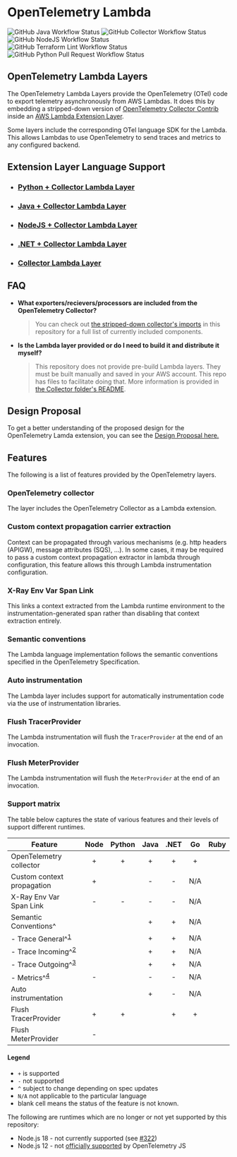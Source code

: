 # OpenTelemetry Lambda

![GitHub Java Workflow Status](https://img.shields.io/github/actions/workflow/status/open-telemetry/opentelemetry-lambda/ci-java.yml?branch%3Amain&label=CI%20%28Java%29&style=for-the-badge)
![GitHub Collector Workflow Status](https://img.shields.io/github/actions/workflow/status/open-telemetry/opentelemetry-lambda/ci-collector.yml?branch%3Amain&label=CI%20%28Collector%29&style=for-the-badge)
![GitHub NodeJS Workflow Status](https://img.shields.io/github/actions/workflow/status/open-telemetry/opentelemetry-lambda/ci-nodejs.yml?branch%3Amain&label=CI%20%28NodeJS%29&style=for-the-badge)
![GitHub Terraform Lint Workflow Status](https://img.shields.io/github/actions/workflow/status/open-telemetry/opentelemetry-lambda/ci-terraform.yml?branch%3Amain&label=CI%20%28Terraform%20Lint%29&style=for-the-badge)
![GitHub Python Pull Request Workflow Status](https://img.shields.io/github/actions/workflow/status/open-telemetry/opentelemetry-lambda/pr-python.yml?branch%3Amain&label=Pull%20Request%20%28Python%29&style=for-the-badge)

## OpenTelemetry Lambda Layers

The OpenTelemetry Lambda Layers provide the OpenTelemetry (OTel) code to export telemetry asynchronously from AWS Lambdas. It does this by embedding a stripped-down version of [OpenTelemetry Collector Contrib](https://github.com/open-telemetry/opentelemetry-collector-contrib) inside an [AWS Lambda Extension Layer](https://aws.amazon.com/blogs/compute/introducing-aws-lambda-extensions-in-preview/).

Some layers include the corresponding OTel language SDK for the Lambda. This allows Lambdas to use OpenTelemetry to send traces and metrics to any configured backend.

## Extension Layer Language Support

* ### [Python + Collector Lambda Layer](python/README.md)
* ### [Java + Collector Lambda Layer](java/README.md)
* ### [NodeJS + Collector Lambda Layer](nodejs/README.md)
* ### [.NET + Collector Lambda Layer](dotnet/README.md)
* ### [Collector Lambda Layer](collector/README.md)

## FAQ

* **What exporters/recievers/processors are included from the OpenTelemetry Collector?**
    > You can check out [the stripped-down collector's imports](https://github.com/open-telemetry/opentelemetry-lambda/blob/main/collector/lambdacomponents/default.go#L18) in this repository for a full list of currently included components.
* **Is the Lambda layer provided or do I need to build it and distribute it myself?**
    > This repository does not provide pre-build Lambda layers. They must be built manually and saved in your AWS account. This repo has files to facilitate doing that. More information is provided in [the Collector folder's README](collector/README.md).

## Design Proposal

To get a better understanding of the proposed design for the OpenTelemetry Lamda extension, you can see the [Design Proposal here.](docs/design_proposal.md)

## Features

The following is a list of features provided by the OpenTelemetry layers.

### OpenTelemetry collector

The layer includes the OpenTelemetry Collector as a Lambda extension.

### Custom context propagation carrier extraction

Context can be propagated through various mechanisms (e.g. http headers (APIGW), message attributes (SQS), ...). In some cases, it may be required to pass a custom context propagation extractor in lambda through configuration, this feature allows this through Lambda instrumentation configuration.

### X-Ray Env Var Span Link

This links a context extracted from the Lambda runtime environment to the instrumentation-generated span rather than disabling that context extraction entirely.

### Semantic conventions

The Lambda language implementation follows the semantic conventions specified in the OpenTelemetry Specification.

### Auto instrumentation

The Lambda layer includes support for automatically instrumentation code via the use of instrumentation libraries.

### Flush TracerProvider

The Lambda instrumentation will flush the `TracerProvider` at the end of an invocation.

### Flush MeterProvider

The Lambda instrumentation will flush the `MeterProvider` at the end of an invocation.

### Support matrix

The table below captures the state of various features and their levels of support different runtimes.

| Feature                    | Node | Python | Java | .NET | Go   | Ruby |
| -------------------------- | :--: | :----: | :--: | :--: | :--: | :--: |
| OpenTelemetry collector    |  +   |  +     |  +   |  +   |  +   |      |
| Custom context propagation |  +   |        |  -   |  -   | N/A  |      |
| X-Ray Env Var Span Link    |  -   |  -     |  -   |  -   | N/A  |      |
| Semantic Conventions^      |      |        |  +   |  +   | N/A  |      |
| - Trace General^<sup>[1]</sup>           |      |        |  +   |  +   | N/A  |      |
| - Trace Incoming^<sup>[2]</sup>          |      |        |  +   |  +   | N/A  |      |
| - Trace Outgoing^<sup>[3]</sup>          |      |        |  +   |  +   | N/A  |      |
| - Metrics^<sup>[4]</sup>                 |  -   |        |  -   |  -   | N/A  |      |
| Auto instrumentation       |      |        |  +   |  -   | N/A  |      |
| Flush TracerProvider       |  +   |   +    |      |  +   |  +   |      |
| Flush MeterProvider        |  -   |        |      |      |      |      |

#### Legend

* `+` is supported
* `-` not supported
* `^` subject to change depending on spec updates
* `N/A` not applicable to the particular language
* blank cell means the status of the feature is not known.

The following are runtimes which are no longer or not yet supported by this repository:

* Node.js 18 - not currently supported (see [#322](https://github.com/open-telemetry/opentelemetry-lambda/issues/322))
* Node.js 12 - not [officially supported](https://github.com/open-telemetry/opentelemetry-js#supported-runtimes) by OpenTelemetry JS

[1]: https://github.com/open-telemetry/opentelemetry-specification/blob/main/specification/trace/semantic_conventions/faas.md#general-attributes
[2]: https://github.com/open-telemetry/opentelemetry-specification/blob/main/specification/trace/semantic_conventions/faas.md#incoming-invocations
[3]: https://github.com/open-telemetry/opentelemetry-specification/blob/main/specification/trace/semantic_conventions/faas.md#outgoing-invocations
[4]: https://github.com/open-telemetry/opentelemetry-specification/blob/main/specification/metrics/semantic_conventions/faas-metrics.md#faas-invocations
